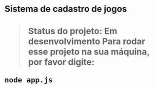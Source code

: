 <h1>Sistema de cadastro de jogos<h1>
  
> Status do projeto: Em desenvolvimento
Para rodar esse projeto na sua máquina, por favor digite:
```
node app.js
```

